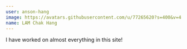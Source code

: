 ```yaml
---
user: anson-hang
image: https://avatars.githubusercontent.com/u/77265620?s=400&v=4
name: LAM Chak Hang
---
```

I have worked on almost everything in this site!
